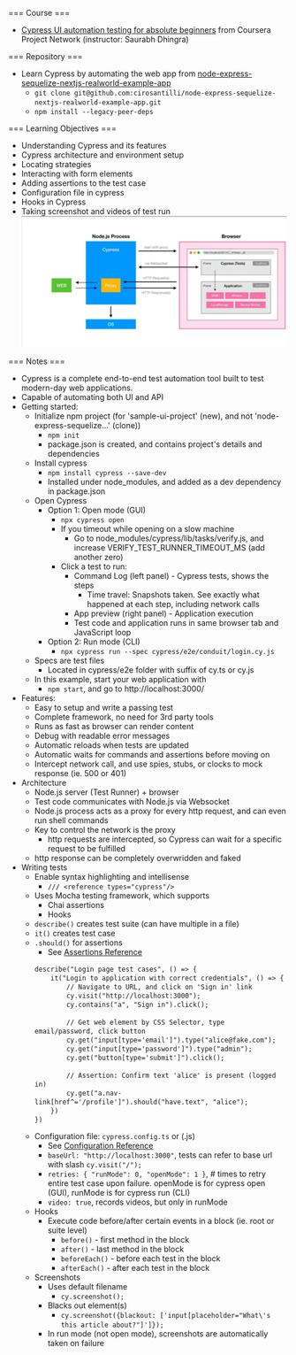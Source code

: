 === Course ===
- [Cypress UI automation testing for absolute beginners](https://www.coursera.org/projects/cypress-ui-automation-testing-for-absolute-beginners) from Coursera Project Network (instructor: Saurabh Dhingra)

=== Repository ===
- Learn Cypress by automating the web app from [node-express-sequelize-nextjs-realworld-example-app](https://github.com/cirosantilli/node-express-sequelize-nextjs-realworld-example-app)
  - `git clone git@github.com:cirosantilli/node-express-sequelize-nextjs-realworld-example-app.git`
  - `npm install --legacy-peer-deps`

=== Learning Objectives ===
- Understanding Cypress and its features
- Cypress architecture and environment setup
- Locating strategies
- Interacting with form elements
- Adding assertions to the test case
- Configuration file in cypress
- Hooks in Cypress
- Taking screenshot and videos of test run
![Cypress Architecture](Cypress-Architecture.png)

=== Notes ===
- Cypress is a complete end-to-end test automation tool built to test modern-day web applications. 
- Capable of automating both UI and API
- Getting started:
	- Initialize npm project (for 'sample-ui-project' (new), and not 'node-express-sequelize...' (clone))
		- `npm init`
		- package.json is created, and contains project's details and dependencies
	- Install cypress
		- `npm install cypress --save-dev`
		- Installed under node_modules, and added as a dev dependency in package.json 
	- Open Cypress
		- Option 1: Open mode (GUI)
			- `npx cypress open`
			- If you timeout while opening on a slow machine
				- Go to node_modules/cypress/lib/tasks/verify.js, and increase VERIFY_TEST_RUNNER_TIMEOUT_MS (add another zero)
			- Click a test to run:
				- Command Log (left panel) - Cypress tests, shows the steps
					- Time travel: Snapshots taken.  See exactly what happened at each step, including network calls
				- App preview (right panel) - Application execution
				- Test code and application runs in same browser tab and JavaScript loop
		- Option 2: Run mode (CLI)
			- `npx cypress run --spec cypress/e2e/conduit/login.cy.js`
	- Specs are test files
		- Located in cypress/e2e folder with suffix of cy.ts or cy.js
	- In this example, start your web application with
		- `npm start`, and go to http://localhost:3000/
- Features:
	- Easy to setup and write a passing test
	- Complete framework, no need for 3rd party tools
	- Runs as fast as browser can render content
	- Debug with readable error messages
	- Automatic reloads when tests are updated
	- Automatic waits for commands and assertions before moving on
	- Intercept network call, and use spies, stubs, or clocks to mock response (ie. 500 or 401)
- Architecture
	- Node.js server (Test Runner) + browser
	- Test code communicates with Node.js via Websocket
	- Node.js process acts as a proxy for every http request, and can even run shell commands
	- Key to control the network is the proxy
		- http requests are intercepted, so Cypress can wait for a specific request to be fulfilled
	- http response can be completely overwridden and faked
- Writing tests
	- Enable syntax highlighting and intellisense
		- `/// <reference types="cypress"/>`
	- Uses Mocha testing framework, which supports
		- Chai assertions
		- Hooks
	- `describe()` creates test suite (can have multiple in a file)
	- `it()` creates test case
	- `.should()` for assertions
		- See [Assertions Reference](https://docs.cypress.io/guides/references/assertions)
		```
		describe("Login page test cases", () => {
			it("Login to application with correct credentials", () => {
				// Navigate to URL, and click on 'Sign in' link
				cy.visit("http://localhost:3000");
				cy.contains("a", "Sign in").click();

				// Get web element by CSS Selector, type email/password, click button
				cy.get("input[type='email']").type("alice@fake.com");
				cy.get("input[type='password']").type("admin");
				cy.get("button[type='submit']").click();

				// Assertion: Confirm text 'alice' is present (logged in)
				cy.get("a.nav-link[href^='/profile']").should("have.text", "alice");
			})
		})
		```
	- Configuration file: `cypress.config.ts` or (.js)
		- See [Configuration Reference](https://docs.cypress.io/guides/references/configuration)
		- `baseUrl: "http://localhost:3000"`, tests can refer to base url with slash `cy.visit("/");`
		- `retries: { "runMode": 0, "openMode": 1 }`, # times to retry entire test case upon failure.  openMode is for cypress open (GUI), runMode is for cypress run (CLI)
		- `video: true`, records videos, but only in runMode
	- Hooks
		- Execute code before/after certain events in a block (ie. root or suite level)
			- `before()` - first method in the block
			- `after()` - last method in the block
			- `beforeEach()` - before each test in the block
			- `afterEach()` - after each test in the block
	- Screenshots
		- Uses default filename 
			- `cy.screenshot();`
		- Blacks out element(s)
			- `cy.screenshot({blackout: ['input[placeholder="What\'s this article about?"]']});`
		- In run mode (not open mode), screenshots are automatically taken on failure